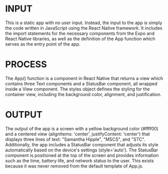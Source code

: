 # INPUT
This is a static app with no user input. Instead, the input to the app is simply the code written in JavaScript using the React Native framework. It includes the import statements for the necessary components from the Expo and React Native libraries, as well as the definition of the App function which serves as the entry point of the app.

# PROCESS
The App() function is a component in React Native that returns a view which contains three Text components and a StatusBar component, all wrapped inside a View component. The styles object defines the styling for the container view, including the background color, alignment, and justification.

# OUTPUT
The output of the app is a screen with a yellow background color (#ffff00) and a centered view (alignItems: 'center', justifyContent: 'center') that displays three lines of text: "Samantha Hipple", "MSCS", and "STC". Additionally, the app includes a StatusBar component that adjusts its style automatically based on the device's settings (style='auto'). The StatusBar component is positioned at the top of the screen and provides information such as the time, battery life, and network status to the user. This exists because it was never removed from the default template of App.js. 
